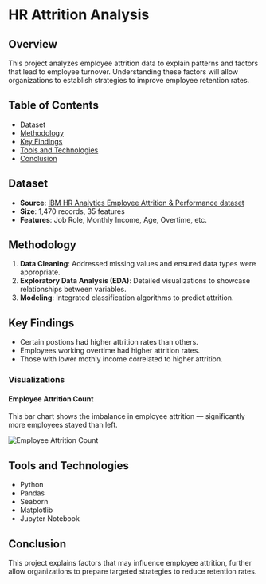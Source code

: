 # HR Attrition Analysis

## Overview
This project analyzes employee attrition data to explain patterns and factors that lead to employee turnover. Understanding these factors will allow organizations to establish strategies to improve employee retention rates.

## Table of Contents
- [Dataset](#dataset)
- [Methodology](#methodology)
- [Key Findings](#key-findings)
- [Tools and Technologies](#tools-and-technologies)
- [Conclusion](#conclusion)

## Dataset
- **Source**: [IBM HR Analytics Employee Attrition & Performance dataset](https://www.ibm.com/analytics/hr-analytics-employee-attrition)
- **Size**: 1,470 records, 35 features
- **Features**: Job Role, Monthly Income, Age, Overtime, etc.

## Methodology
1. **Data Cleaning**: Addressed missing values and ensured data types were appropriate.
2. **Exploratory Data Analysis (EDA)**: Detailed visualizations to showcase relationships between variables.
3. **Modeling**: Integrated classification algorithms to predict attrition.
  
## Key Findings
- Certain postions had higher attrition rates than others.
- Employees working overtime had higher attrition rates.
- Those with lower mothly income correlated to higher attrition.

### Visualizations

#### Employee Attrition Count

This bar chart shows the imbalance in employee attrition — significantly more employees stayed than left.

![Employee Attrition Count](images/employee_attrition_count.png)

## Tools and Technologies
- Python
- Pandas
- Seaborn
- Matplotlib
- Jupyter Notebook

## Conclusion
This project explains factors that may influence employee attrition, further allow organizations to prepare targeted strategies to reduce retention rates.
